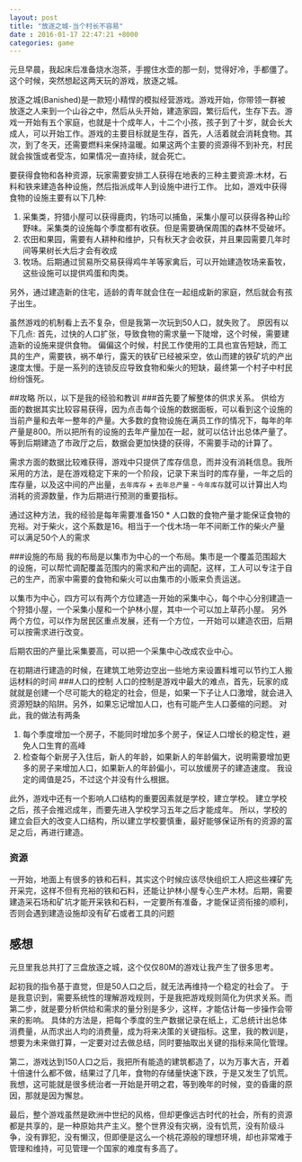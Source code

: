 ```yaml
---
layout: post
title: "放逐之城-当个村长不容易"
date : 2016-01-17 22:47:21 +8000
categories: game
---
```


元旦早晨，我起床后准备烧水泡茶，手握住水壶的那一刻，觉得好冷，手都僵了。这个时候，突然想起这两天玩的游戏，放逐之城。 

放逐之城(Banished)是一款短小精悍的模拟经营游戏。游戏开始，你带领一群被放逐之人来到一个山谷之中，然后从头开始，建造家园，繁衍后代，生存下去。游戏一开始有五个家庭，也就是十个成年人，十二个小孩，孩子到了十岁，就会长大成人，可以开始工作。游戏的主要目标就是生存，首先，人活着就会消耗食物。其次，到了冬天，还需要燃料来保持温暖。如果这两个主要的资源得不到补充，村民就会挨饿或者受冻，如果情况一直持续，就会死亡。

要获得食物和各种资源，玩家需要安排工人获得在地表的三种主要资源:木材，石料和铁来建造各种设施，然后指派成年人到设施中进行工作。
比如，游戏中获得食物的设施主要有以下几种:

1. 采集类，狩猎小屋可以获得鹿肉，钓场可以捕鱼，采集小屋可以获得各种山珍野味。采集类的设施每个季度都有收获。但是需要确保周围的森林不受破坏。
2. 农田和果园，需要有人耕种和维护，只有秋天才会收获，并且果园需要几年时间等果树长大后才会有收成
3. 牧场。后期通过贸易所交易获得鸡牛羊等家禽后，可以开始建造牧场来畜牧，这些设施可以提供鸡蛋和肉类。

另外，通过建造新的住宅，适龄的青年就会住在一起组成新的家庭，然后就会有孩子出生。

虽然游戏的机制看上去不复杂，但是我第一次玩到50人口，就失败了。
原因有以下几点:
首先，过快的人口扩张，导致食物的需求量一下陡增，这个时候，需要建造新的设施来提供食物。
偏偏这个时候，村民工作使用的工具也宣告短缺，而工具的生产，需要铁，祸不单行，露天的铁矿已经被采空，依山而建的铁矿坑的产出速度太慢。于是一系列的连锁反应导致食物和柴火的短缺，最终第一个村子中村民纷纷饿死。

##攻略
所以，以下是我的经验和教训
###首先要了解整体的供求关系。
供给方面的数据其实比较容易获得，因为点击每个设施的数据面板，可以看到这个设施的当前产量和去年一整年的产量。大多数的食物设施在满员工作的情况下，每年的年产量是800。所以把所有的设施的去年产量加在一起，就可以估计出总体产量了。等到后期建造了市政厅之后，数据会更加快捷的获得，不需要手动的计算了。

需求方面的数据比较难获得，游戏中只提供了库存信息，而并没有消耗信息。我所采用的方法，是在游戏稳定下来的一个阶段，记录下来当时的库存量，一年之后的库存量，以及这中间的产出量，`去年库存` + `去年总产量` - `今年库存`就可以计算出人均消耗的资源数量，作为后期进行预测的重要指标。

通过这种方法，我的经验是每年需要准备150 * 人口数的食物产量才能保证食物的充裕。对于柴火，这个系数是16。相当于一个伐木场一年不间断工作的柴火产量可以满足50个人的需求

###设施的布局
我的布局是以集市为中心的一个布局。集市是一个覆盖范围超大的设施，可以帮忙调配覆盖范围内的需求和产出的调配，这样，工人可以专注于自己的生产，而家中需要的食物和柴火可以由集市的小贩来负责运送。

以集市为中心，四方可以有两个方位建造一开始的采集中心，每个中心分别建造一个狩猎小屋，一个采集小屋和一个护林小屋，其中一个可以加上草药小屋。 另外两个方位，可以作为居民区重点发展，还有一个方位，一开始可以建造农田，后期可以按需求进行改变。

后期农田的产量比采集要高，可以把一个采集中心改成农业中心。

在初期进行建造的时候，在建筑工地旁边空出一些地方来设置料堆可以节约工人搬运材料的时间
###人口的控制
人口的控制是游戏中最大的难点，首先，玩家的成就就是创建一个尽可能大的稳定的社会，但是，如果一下子让人口激增，就会进入资源短缺的陷阱。另外，如果忘记增加人口，也有可能产生人口萎缩的问题。 对此，我的做法有两条
1. 每个季度增加一个房子，不能同时增加多个房子，保证人口增长的稳定性，避免人口生育的高峰
2. 检查每个新房子入住后，新人的年龄，如果新人的年龄偏大，说明需要增加更多的房子来增加人口，如果新人的年龄偏小，可以放缓房子的建造速度。 我设定的阈值是25，不过这个并没有什么根据。

此外，游戏中还有一个影响人口结构的重要因素就是学校，建立学校。 建立学校之后，孩子会推迟成年，而要先进入学校学习五年之后才能成年。 所以，学校的建立会巨大的改变人口结构，所以建立学校要慎重，最好能够保证所有的资源的富足之后，再进行建造。

### 资源
一开始，地面上有很多的铁和石料，其实这个时候应该尽快组织工人把这些裸矿先开采完，这样不但有充裕的铁和石料，还能让护林小屋专心生产木材。后期，需要建造采石场和矿坑才能开采铁和石料，一定要所有准备，才能保证资衔接的顺利，否则会遇到建造设施却没有矿石或者工具的问题

## 感想 ##
元旦里我总共打了三盘放逐之城，这个仅仅80M的游戏让我产生了很多思考。

起初我的指令基于直觉，但是50人口之后，就无法再维持一个稳定的社会了。 于是我意识到，需要系统性的理解游戏规则，于是我把游戏规则简化为供求关系。而第二步，就是要分析供给和需求的量分别是多少，这样，才能估计每一步操作会带来的影响。 具体的方法是，把每个季度的生产数据记录在纸上，汇总统计出总体消费量，从而求出人均的消费量，成为将来决策的关键指标。这里，我的教训是，想要为未来做打算，一定要对过去做总结，同时要抽取出关键的指标来简化管理。

第二，游戏达到150人口之后，我把所有能造的建筑都造了，以为万事大吉，开着十倍速什么都不做，结果过了几年，食物的存储量快速下跌，于是又发生了饥荒。我想，这可能就是很多统治者一开始是开明之君，等到晚年的时候，变的昏庸的原因，那就是因为懈怠。

最后，整个游戏虽然是欧洲中世纪的风格，但却更像远古时代的社会，所有的资源都是共享的，是一种原始共产主义。整个世界没有灾祸，没有饥荒，没有阶级斗争，没有罪犯，没有懒汉，但即便是这么一个桃花源般的理想环境，却也非常难于管理和维持，可见管理一个国家的难度有多高了。